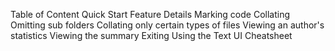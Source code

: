 Table of Content
Quick Start
Feature Details
Marking code
Collating
Omitting sub folders
Collating only certain types of files
Viewing an author's statistics
Viewing the summary
Exiting
Using the Text UI
Cheatsheet
